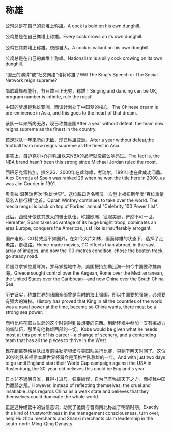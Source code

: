 # 称雄

<p><span class="chinese">公鸡总是在自己的粪堆上称雄。</span><span class="english">A cock is bold on his own dunghill.</span></p>

<p><span class="chinese">公鸡总是在自己粪堆上称雄。</span><span class="english">Every cock crows on its own dunghill.</span></p>

<p><span class="chinese">公鸡在其粪堆上称雄。夜郎自大。</span><span class="english">A cock is valiant on his own dunghill.</span></p>

<p><span class="chinese">公鸡总是在自己的粪堆上称雄。</span><span class="english">Nationalism is a silly cock crowing on its own dunghill.</span></p>

<p><span class="chinese">“国王的演讲”或“社交网络”谁将称雄？</span><span class="english">Will The King's Speech or The Social Network reign supreme?</span></p>

<p><span class="chinese">唱歌跳舞都能行，节目数目正无穷，称雄！</span><span class="english">Singing and dancing can be OK, program number is infinite, rule the roost!</span></p>

<p><span class="chinese">中国的梦想是称雄亚洲，而该计划处于中国梦的核心。</span><span class="english">The Chinese dream is pre-eminence in Asia, and this goes to the heart of that dream.</span></p>

<p><span class="chinese">该队一年来所向无敌，现已称雄全国</span><span class="english">After a year without defeat, the team now reigns supreme as the finest in the country.</span></p>

<p><span class="chinese">该足球队一年来所向无敌，现已称雄亚洲。</span><span class="english">After a year without defeat,the football team now reigns supreme as the finest in Asia.</span></p>

<p><span class="chinese">事实上，自迈克尔•乔丹称雄以来NBA的品牌就没那么响亮过。</span><span class="english">The fact is, the NBA brand hasn't been this strong since Michael Jordan ruled the roost.</span></p>

<p><span class="chinese">西班牙克雷特加，排名26，2000年在此称雄，考瑞尔，1991年也在此成功问鼎。</span><span class="english">Alex Corretja of Spain was ranked 26 when he won the title here in 2000, as was Jim Courier in 1991.</span></p>

<p><span class="chinese">奥普拉·温芙瑞再次“称雄世界”。这位脱口秀名嘴又一次登上福布斯年度“百位重量级名人排行榜”之首。</span><span class="english">Oprah Winfrey continues to take over the world. The media mogul is back on top of Forbes' annual "Celebrity 100 Power List".</span></p>

<p><span class="chinese">此后，西班牙依仗其庞大的骑士队伍，称雄欧洲，征服美洲，俨然不可一世。</span><span class="english">Hereafter, Spain takes advantage of its huge knight troop, dominates an area Europe, conquers the Americas, just like is insufferably arrogant.</span></p>

<p><span class="chinese">国产电影，CG特效远不如国外，在如今大片如林，画面称雄的状态下，选择了走老路，走稳路。</span><span class="english">Home-made movies, CG effects than abroad, in the vast array of images, and now the 110-metres condition, chose the beaten track, go steady road.</span></p>

<p><span class="chinese">希腊寻求掌控爱琴海，罗马掌握地中海，美国把持加勒比海—如今中国要称雄南海。</span><span class="english">Greece sought control over the Aegean, Rome over the Mediterranean, the United States over the Caribbean--and now China over the South China Sea.</span></p>

<p><span class="chinese">历史证实，称雄世界的诸国全部曾是当时的海上强国，所以中国要想强盛，必须要有强大的海权。</span><span class="english">History has proved that King in all the countries of the world was a naval power at the time, became so China wants, there must be a strong sea power.</span></p>

<p><span class="chinese">而科比将在职业生涯的这个时刻得到最想要的东西。到新环境中参加一支有挑战力的新队伍，那里有他称雄西部的一切。</span><span class="english">Kobe would be given what he needs most at this point of his career – a change of scenery, and a contending team that has all the pieces to thrive in the West.</span></p>

<p><span class="chinese">现在距离英格兰队出发前往勒斯坦堡与美国队进行比赛，只剩下两天时间了。这位30岁的队长相信本届世界杯将会是英格兰队称雄的一年。</span><span class="english">And with just two days to go until England start their World Cup campaign against the USA in Rustenburg, the 30-year-old believes this could be England's year.</span></p>

<p><span class="chinese">日本非不返躬自省，且得寸进尺，狂妄凶悍，自为己有称雄天下之力，而视我中国为羸弱之邦。</span><span class="english">However, instead of reflecting themselves, the cruel and insatiable Japs regards China as a weak state and believes that they themselves could dominate the whole world.</span></p>

<p><span class="chinese">正是这种经营中的诚信意识，助就了徽商与晋商南北称雄于明清时期。</span><span class="english">Exactly this kind of trustworthiness in the management consciousness, turn over, help Huizhou merchants and Shanxi merchants claim leadership in the south-north Ming-Qing Dynasty.</span></p>


